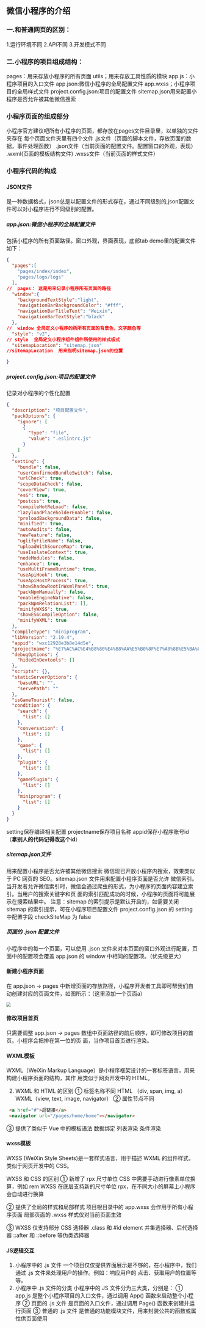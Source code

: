 ## 微信小程序的介绍

### 一.和普通网页的区别：

1.运行环境不同
2.API不同
3.开发模式不同

### 二.小程序的项目组成结构：

pages：用来存放小程序的所有页面
utils；用来存放工具性质的模块
app.js：小程序项目的入口文件
app.json:微信小程序的全局配置文件
app.wxss；小程序项目的全局样式文件
project.config.json:项目的配置文件
sitemap.json用来配置小程序是否允许被其他微信搜索

### 小程序页面的组成部分

小程序官方建议吧所有小程序的页面，都存放在pages文件目录里，以单独的文件夹存在
每个页面文件夹里有四个文件
.js文件（页面的脚本文件，存放页面的数据，事件处理函数）
.json文件（当前页面的配置文件。配置窗口的外观，表现）
.wxml(页面的模板结构文件)
.wxss文件（当前页面的样式文件）

### 小程序代码的构成

#### JSON文件

是一种数据格式，json总是以配置文件的形式存在，通过不同级别的,json配置文件可以对小程序进行不同级别的配置。

##### app.json:微信小程序的全局配置文件

包括小程序的所有页面路径。窗口外观，界面表现，底部tab
demo里的配置文件如下：

``` json
{
  "pages":[
    "pages/index/index",
    "pages/logs/logs"
  ],
//  pages： 这是用来记录小程序所有页面的路径
  "window":{
    "backgroundTextStyle":"light",
    "navigationBarBackgroundColor": "#fff",
    "navigationBarTitleText": "Weixin",
    "navigationBarTextStyle":"black"
  },
//  window 全局定义小程序的所所有页面的背景色，文字颜色等
  "style": "v2",
// style  全局定义小程序组件组件所使用的样式板式
  "sitemapLocation": "sitemap.json"
//sitemapLocation  用来指明sitemap.json的位置

}
```

##### project.config.json:项目的配置文件

记录对小程序的个性化配置

```  json
{
  "description": "项目配置文件",
  "packOptions": {
    "ignore": [
      {
        "type": "file",
        "value": ".eslintrc.js"
      }
    ]
  },
  "setting": {
    "bundle": false,
    "userConfirmedBundleSwitch": false,
    "urlCheck": true,
    "scopeDataCheck": false,
    "coverView": true,
    "es6": true,
    "postcss": true,
    "compileHotReLoad": false,
    "lazyloadPlaceholderEnable": false,
    "preloadBackgroundData": false,
    "minified": true,
    "autoAudits": false,
    "newFeature": false,
    "uglifyFileName": false,
    "uploadWithSourceMap": true,
    "useIsolateContext": true,
    "nodeModules": false,
    "enhance": true,
    "useMultiFrameRuntime": true,
    "useApiHook": true,
    "useApiHostProcess": true,
    "showShadowRootInWxmlPanel": true,
    "packNpmManually": false,
    "enableEngineNative": false,
    "packNpmRelationList": [],
    "minifyWXSS": true,
    "showES6CompileOption": false,
    "minifyWXML": true
  },
  "compileType": "miniprogram",
  "libVersion": "2.19.4",
  "appid": "wxc12928e3b8e14d5e",
  "projectname": "%E7%AC%AC%E4%B8%80%E4%B8%AA%E5%B0%8F%E7%A8%8B%E5%BA%8F",
  "debugOptions": {
    "hidedInDevtools": []
  },
  "scripts": {},
  "staticServerOptions": {
    "baseURL": "",
    "servePath": ""
  },
  "isGameTourist": false,
  "condition": {
    "search": {
      "list": []
    },
    "conversation": {
      "list": []
    },
    "game": {
      "list": []
    },
    "plugin": {
      "list": []
    },
    "gamePlugin": {
      "list": []
    },
    "miniprogram": {
      "list": []
    }
  }
}
```

setting保存编译相关配置
projectname保存项目名称
appid保存小程序账号id（**拿别人的代码记得改这个id**）

##### sitemap.json文件

用来配置小程序是否允许被其他微信搜索
微信现已开放小程序内搜索，效果类似于 PC 网页的 SEO。sitemap.json 文件用来配置小程序页面是否允许
微信索引。
当开发者允许微信索引时，微信会通过爬虫的形式，为小程序的页面内容建立索引。当用户的搜索关键字和页
面的索引匹配成功的时候，小程序的页面将可能展示在搜索结果中。
注意：sitemap 的索引提示是默认开启的，如需要关闭 sitemap 的索引提示，可在小程序项目配置文件
project.config.json 的 setting 中配置字段 checkSiteMap 为 false

##### 页面的 .json 配置文件

小程序中的每一个页面，可以使用 .json 文件来对本页面的窗口外观进行配置，页面中的配置项会覆盖
app.json 的 window 中相同的配置项。（优先级更大）

#### 新建小程序页面

在 app.json -> pages 中新增页面的存放路径，小程序开发者工具即可帮我们自动创建对应的页面文件，如图所示：（这里添加一个页面a）

<img src="https://image-1308319148.cos.ap-chengdu.myqcloud.com/main/1650266655180.png" style="zoom:67%;" />

#### 修改项目首页

只需要调整 app.json -> pages 数组中页面路径的前后顺序，即可修改项目的首页。小程序会把排在第一位的页
面，当作项目首页进行渲染。

#### WXML模板

WXML（WeiXin Markup Language）是小程序框架设计的一套标签语言，用来构建小程序页面的结构，其作
用类似于网页开发中的 HTML。

2. WXML 和 HTML 的区别
   ① 标签名称不同
    HTML （div, span, img, a）
    WXML（view, text, image, navigator）
   ② 属性节点不同

``` html
 <a href="#">超链接</a>
 <navigator url="/pages/home/home"></navigator>
```

③ 提供了类似于 Vue 中的模板语法
 数据绑定
 列表渲染
 条件渲染

 #### wxss模板

 WXSS (WeiXin Style Sheets)是一套样式语言，用于描述 WXML 的组件样式，类似于网页开发中的 CSS。

WXSS 和 CSS 的区别
① 新增了 rpx 尺寸单位
 CSS 中需要手动进行像素单位换算，例如 rem
 WXSS 在底层支持新的尺寸单位 rpx，在不同大小的屏幕上小程序会自动进行换算

② 提供了全局的样式和局部样式
 项目根目录中的 app.wxss 会作用于所有小程序页面
 局部页面的 .wxss 样式仅对当前页面生效

③ WXSS 仅支持部分 CSS 选择器
 .class 和 #id
 element
 并集选择器、后代选择器
 ::after 和 ::before 等伪类选择器

#### JS逻辑交互

 1. 小程序中的 .js 文件
    一个项目仅仅提供界面展示是不够的，在小程序中，我们通过 .js 文件来处理用户的操作。例如：响应用户的
    点击、获取用户的位置等等。
1. 小程序中 .js 文件的分类
   小程序中的 JS 文件分为三大类，分别是：
   ① app.js
    是整个小程序项目的入口文件，通过调用 App() 函数来启动整个小程序
   ② 页面的 .js 文件
    是页面的入口文件，通过调用 Page() 函数来创建并运行页面
   ③ 普通的 .js 文件
    是普通的功能模块文件，用来封装公共的函数或属性供页面使用